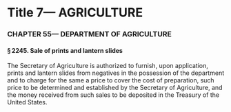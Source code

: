 
# Title 7— AGRICULTURE
### CHAPTER 55— DEPARTMENT OF AGRICULTURE
#### § 2245. Sale of prints and lantern slides

The Secretary of Agriculture is authorized to furnish, upon application, prints and lantern slides from negatives in the possession of the department and to charge for the same a price to cover the cost of preparation, such price to be determined and established by the Secretary of Agriculture, and the money received from such sales to be deposited in the Treasury of the United States.
